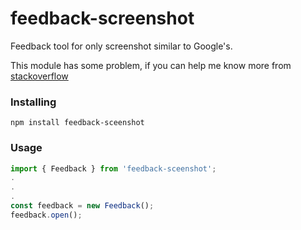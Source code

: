 # feedback-screenshot
Feedback tool for only screenshot similar to Google's.

This module has some problem, if you can help me know more from [stackoverflow](https://stackoverflow.com/questions/54228683/why-import-a-same-module-from-node-module-case-an-error-but-import-it-directly-w)

### Installing

```
npm install feedback-sceenshot
```

### Usage
```ts
import { Feedback } from 'feedback-sceenshot';
.
.
.
const feedback = new Feedback();
feedback.open();
```
